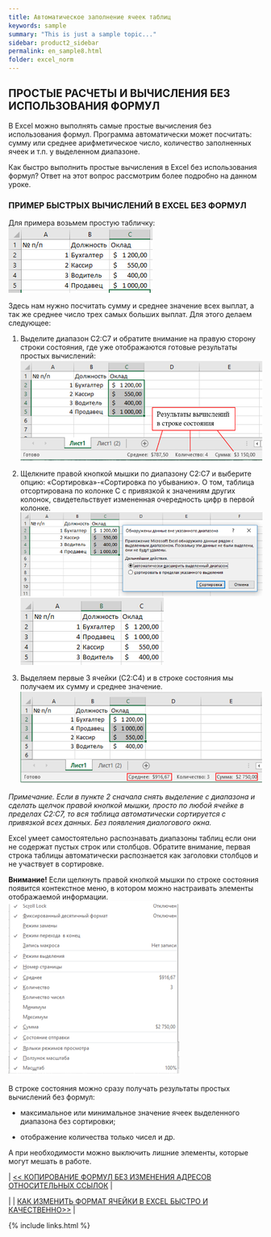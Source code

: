 ```yaml
---
title: Автоматическое заполнение ячеек таблиц
keywords: sample
summary: "This is just a sample topic..."
sidebar: product2_sidebar
permalink: en_sample8.html
folder: excel_norm
---
```


## ПРОСТЫЕ РАСЧЕТЫ И ВЫЧИСЛЕНИЯ БЕЗ ИСПОЛЬЗОВАНИЯ ФОРМУЛ

В Excel можно выполнять самые простые вычисления без использования формул. Программа автоматически может посчитать: сумму или среднее арифметическое число, количество заполненных ячеек и т.п. у выделенном диапазоне.

Как быстро выполнить простые вычисления в Excel без использования формул? Ответ на этот вопрос рассмотрим более подробно на данном уроке.

### ПРИМЕР БЫСТРЫХ ВЫЧИСЛЕНИЙ В EXCEL БЕЗ ФОРМУЛ

Для примера возьмем простую табличку:
    ![img](/images/s2/img50.PNG)

Здесь нам нужно посчитать сумму и среднее значение всех выплат, а так же среднее число трех самых больших выплат. Для этого делаем следующее:

1. Выделите диапазон C2:C7 и обратите внимание на правую сторону строки состояния, где уже отображаются готовые результаты простых вычислений:
    ![img](/images/s2/img51.PNG)

2. Щелкните правой кнопкой мышки по диапазону C2:C7 и выберите опцию: «Сортировка»-«Сортировка по убыванию». О том, таблица отсортирована по колонке C с привязкой к значениям других колонок, свидетельствует измененная очередность цифр в первой колонке.
    ![img](/images/s2/img52.PNG) ![img](/images/s2/img53.PNG)
   
3. Выделяем первые 3 ячейки (C2:C4) и в строке состояния мы получаем их сумму и среднее значение.
    ![img](/images/s2/img54.PNG)

_Примечание. Если в пункте 2 сначала снять выделение с диапазона и сделать щелчок правой кнопкой мышки, просто по любой ячейке в пределах C2:C7, то вся таблица автоматически сортируется с привязкой всех данных. Без появления диалогового окна._

Excel умеет самостоятельно распознавать диапазоны таблиц если они не содержат пустых строк или столбцов. Обратите внимание, первая строка таблицы автоматически распознается как заголовки столбцов и не участвует в сортировке.

**Внимание!** Если щелкнуть правой кнопкой мышки по строке состояния появится контекстное меню, в котором можно настраивать элементы отображаемой информации.
    ![img](/images/s2/img55.PNG)

В строке состояния можно сразу получать результаты простых вычислений без формул:

* максимальное или минимальное значение ячеек выделенного диапазона без сортировки;

* отображение количества только чисел и др.

А при необходимости можно выключить лишние элементы, которые могут мешать в работе.

| [<< КОПИРОВАНИЕ ФОРМУЛ БЕЗ ИЗМЕНЕНИЯ АДРЕСОВ ОТНОСИТЕЛЬНЫХ ССЫЛОК](en_sample7.html) |

| | [КАК ИЗМЕНИТЬ ФОРМАТ ЯЧЕЙКИ В EXCEL БЫСТРО И КАЧЕСТВЕННО>>](en_sample9.html) |

{% include links.html %}